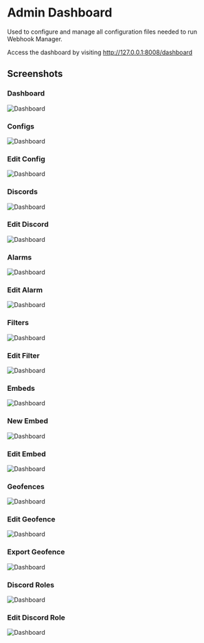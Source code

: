 # Admin Dashboard  

Used to configure and manage all configuration files needed to run Webhook Manager.  

Access the dashboard by visiting http://127.0.0.1:8008/dashboard  

## Screenshots

### Dashboard  
![Dashboard](https://raw.githubusercontent.com/versx/WhMgr/v5-rewrite/.github/images/dashboard/dashboard.png "Dashboard")  

### Configs  
![Dashboard](https://raw.githubusercontent.com/versx/WhMgr/v5-rewrite/.github/images/dashboard/configs.png "Configs")  

### Edit Config  
![Dashboard](https://raw.githubusercontent.com/versx/WhMgr/v5-rewrite/.github/images/dashboard/config-edit.png "Edit Config")  

### Discords  
![Dashboard](https://raw.githubusercontent.com/versx/WhMgr/v5-rewrite/.github/images/dashboard/discords.png "Discords")  

### Edit Discord  
![Dashboard](https://raw.githubusercontent.com/versx/WhMgr/v5-rewrite/.github/images/dashboard/discord-edit.png "Edit Discord")  

### Alarms  
![Dashboard](https://raw.githubusercontent.com/versx/WhMgr/v5-rewrite/.github/images/dashboard/alarms.png "Configs")  

### Edit Alarm  
![Dashboard](https://raw.githubusercontent.com/versx/WhMgr/v5-rewrite/.github/images/dashboard/alarm-edit.png "Edit Alarm")  

### Filters  
![Dashboard](https://raw.githubusercontent.com/versx/WhMgr/v5-rewrite/.github/images/dashboard/filters.png "Filters")  

### Edit Filter  
![Dashboard](https://raw.githubusercontent.com/versx/WhMgr/v5-rewrite/.github/images/dashboard/filter-edit.png "Edit Filter")  

### Embeds  
![Dashboard](https://raw.githubusercontent.com/versx/WhMgr/v5-rewrite/.github/images/dashboard/embeds.png "Embeds")  

### New Embed  
![Dashboard](https://raw.githubusercontent.com/versx/WhMgr/v5-rewrite/.github/images/dashboard/embed-new.png "New Embed")  

### Edit Embed  
![Dashboard](https://raw.githubusercontent.com/versx/WhMgr/v5-rewrite/.github/images/dashboard/embed-edit.png "Edit Embed")  

### Geofences  
![Dashboard](https://raw.githubusercontent.com/versx/WhMgr/v5-rewrite/.github/images/dashboard/geofences.png "Geofences")  

### Edit Geofence  
![Dashboard](https://raw.githubusercontent.com/versx/WhMgr/v5-rewrite/.github/images/dashboard/geofence-edit.png "Edit Geofence")  

### Export Geofence  
![Dashboard](https://raw.githubusercontent.com/versx/WhMgr/v5-rewrite/.github/images/dashboard/geofence-export.png "Export Geofence")  

### Discord Roles  
![Dashboard](https://raw.githubusercontent.com/versx/WhMgr/v5-rewrite/.github/images/dashboard/roles.png "Discord Roles")  

### Edit Discord Role  
![Dashboard](https://raw.githubusercontent.com/versx/WhMgr/v5-rewrite/.github/images/dashboard/role-edit.png "Edit Discord Role")  